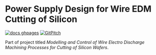 # Power Supply Design for Wire EDM Cutting of Silicon
[![docs ghpages](https://img.shields.io/badge/docs-ghpages-blue.svg)](https://akshaykhadse.github.io/WEDMController/)
[![GitPitch](https://gitpitch.com/assets/badge.svg)](https://gitpitch.com/akshaykhadse/WEDMController/gh-pages?grs=github&t=white&p=presentation)

Part of project titled *Modelling and Control of Wire Electro Discharge Machining Processes for Cutting of Silicon Wafers*.
